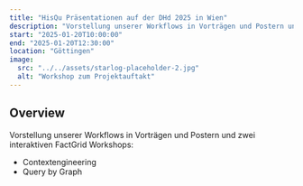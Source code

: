 ```yaml
---
title: "HisQu Präsentationen auf der DHd 2025 in Wien"
description: "Vorstellung unserer Workflows in Vorträgen und Postern und zwei interaktiven FactGrid Workshops"
start: "2025-01-20T10:00:00"
end: "2025-01-20T12:30:00"
location: "Göttingen"
image:
  src: "../../assets/starlog-placeholder-2.jpg"
  alt: "Workshop zum Projektauftakt"
---
```


## Overview
Vorstellung unserer Workflows in Vorträgen und Postern und zwei interaktiven FactGrid Workshops:
- Contextengineering
- Query by Graph
